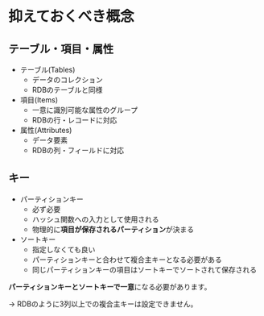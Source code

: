 # 抑えておくべき概念


## テーブル・項目・属性

- テーブル(Tables)
    - データのコレクション
    - RDBのテーブルと同様
- 項目(Items)
    - 一意に識別可能な属性のグループ
    - RDBの行・レコードに対応
- 属性(Attributes)
    - データ要素
    - RDBの列・フィールドに対応

## キー

- パーティションキー
    - 必ず必要
    - ハッシュ関数への入力として使用される
    - 物理的に**項目が保存されるパーティション**が決まる
- ソートキー
    - 指定しなくても良い
    - パーティションキーと合わせて複合主キーとなる必要がある
    - 同じパーティションキーの項目はソートキーでソートされて保存される

**パーティションキーとソートキーで一意**になる必要があります。

→ RDBのように3列以上での複合主キーは設定できません。